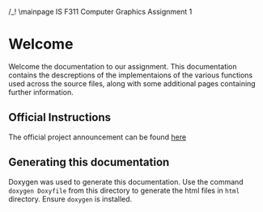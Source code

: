 /\_! \mainpage IS F311 Computer Graphics Assignment 1

# Welcome

Welcome the documentation to our assignment. This documentation contains the descreptions
of the implementaions of the various functions used across the source files, along with some
additional pages containing further information.

## Official Instructions

The official project announcement can be found [here](INSTR.md)

## Generating this documentation

Doxygen was used to generate this documentation. Use the command `doxygen Doxyfile` from this
directory to generate the html files in `html` directory. Ensure `doxygen` is installed.
